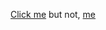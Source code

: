 [Click me](https://ameen-portfolio-v1.netlify.app/)  but not, 
[me](https://www.youtube.com/watch?v=dQw4w9WgXcQ)

